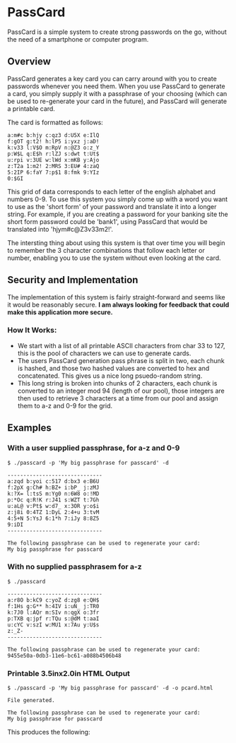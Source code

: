 # PassCard

PassCard is a simple system to create strong passwords on the go, without the need of a smartphone or computer program.

## Overview
PassCard generates a key card you can carry around with you to create passwords whenever you need them. When you use PassCard to generate a card, you simply supply it with a passphrase of your choosing (which can be used to re-generate your card in the future), and PassCard will generate a printable card.

The card is formatted as follows:
```
a:m#c b:hjy c:qz3 d:U5X e:IlQ 
f:gOT g:t2! h:lP5 i:yxz j:aD! 
k:v33 l:V$O m:RpV n:@Z3 o:z_Y 
p:W$L q:E$h r:lZJ s:dwt t:Ut$ 
u:rpi v:3UE w:lWd x:mKB y:Ajo 
z:T2a 1:m2! 2:MRS 3:EU# 4:zaQ 
5:2IP 6:faY 7:p$1 8:fmk 9:YIz 
0:$GI
```

This grid of data corresponds to each letter of the english alphabet and numbers 0-9. To use this system you simply come up with a word you want to use as the 'short form' of your password and translate it into a longer string. For example, if you are creating a password for your banking site the short form password could be 'bank1', using PassCard that would be translated into 'hjym#c@Z3v33m2!'.

The intersting thing about using this system is that over time you will begin to remember the 3 character combinations that follow each letter or number, enabling you to use the system without even looking at the card. 

## Security and Implementation
The implementation of this system is fairly straight-forward and seems like it would be reasonably secure. **I am always looking for feedback that could make this application more secure.**

### How It Works:
* We start with a list of all printable ASCII characters from char 33 to 127, this is the pool of characters we can use to generate cards.
* The users PassCard generation pass phrase is split in two, each chunk is hashed, and those two hashed values are converted to hex and concatenated. This gives us a nice long psuedo-random string.
* This long string is broken into chunks of 2 characters, each chunk is converted to an integer mod 94 (length of our pool), those integers are then used to retrieve 3 characters at a time from our pool and assign them to a-z and 0-9 for the grid.

## Examples

### With a user supplied passphrase, for a-z and 0-9
```
$ ./passcard -p 'My big passphrase for passcard' -d

------------------------------
a:zqd b:yoi c:517 d:bx3 e:B6U
f:2pX g:Ch# h:BZ+ i:bP_ j:zMJ
k:?X= l:tsS m:Yg0 n:6W8 o:!MD
p:*Oc q:R!K r:J41 s:WZT t:7Gh
u:aL@ v:Pt$ w:d7_ x:3OR y:o$i
z:j8i 0:4TZ 1:DyL 2:4+u 3:tvM
4:5+N 5:YsJ 6:1*h 7:iJy 8:8Z5
9:iDI 
------------------------------

The following passphrase can be used to regenerate your card:
My big passphrase for passcard
```

### With no supplied passphrasem for a-z
```
$ ./passcard

------------------------------
a:r8O b:kC9 c:yoZ d:zg8 e:QH$
f:1Hs g:G** h:4IV i:uN_ j:TR0
k:7J0 l:AQr m:SIv n:qgX o:3fr
p:TXB q:jpf r:TQu s:@dM t:aaI
u:cYC v:szI w:MU1 x:7Au y:U$s
z:_Z- 
------------------------------

The following passphrase can be used to regenerate your card:
9455e50a-0db3-11e6-bc61-a088b4506b48
```

### Printable 3.5inx2.0in HTML Output
```
$ ./passcard -p 'My big passphrase for passcard' -d -o pcard.html

File generated.

The following passphrase can be used to regenerate your card:
My big passphrase for passcard
```

This produces the following:

